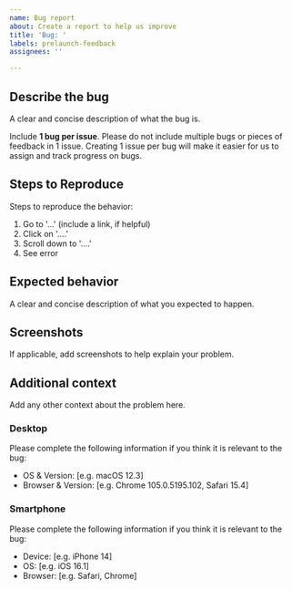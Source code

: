```yaml
---
name: Bug report
about: Create a report to help us improve
title: 'Bug: '
labels: prelaunch-feedback
assignees: ''

---
```


## Describe the bug

A clear and concise description of what the bug is.

Include **1 bug per issue**.  Please do not include multiple bugs or pieces of feedback in 1 issue. Creating 1 issue per bug will make it easier for us to assign and track progress on bugs.

## Steps to Reproduce

Steps to reproduce the behavior:

1. Go to '...' (include a link, if helpful)
2. Click on '....'
3. Scroll down to '....'
4. See error

## Expected behavior

A clear and concise description of what you expected to happen.

## Screenshots

If applicable, add screenshots to help explain your problem.

## Additional context

Add any other context about the problem here.

### Desktop

Please complete the following information if you think it is relevant to the bug:

- OS & Version: [e.g. macOS 12.3]
- Browser & Version: [e.g. Chrome 105.0.5195.102, Safari 15.4]

### Smartphone

Please complete the following information if you think it is relevant to the bug:

- Device: [e.g. iPhone 14]
- OS: [e.g. iOS 16.1]
- Browser: [e.g. Safari, Chrome]
